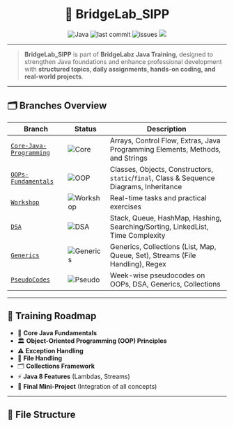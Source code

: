 <h1 align="center">
  🚀 BridgeLab_SIPP
</h1>
<p align="center">
  <img src="https://img.shields.io/github/languages/top/Drashya2code/BridgeLabz-SIPP?color=blue&style=flat-square" alt="Java"/>
  <img src="https://img.shields.io/github/last-commit/Drashya2code/BridgeLabz-SIPP/main?style=flat-square" alt="last commit"/>
  <img src="https://img.shields.io/github/issues/Drashya2code/BridgeLabz-SIPP?style=flat-square" alt="issues"/>
  <img src="https://img.shields.io/badge/Welcome-BRIDGELABZ-FF6F61?style=flat-square"/>
</p>

---

> **BridgeLab_SIPP** is part of **BridgeLabz Java Training**, designed to strengthen Java foundations and enhance professional development with **structured topics, daily assignments, hands-on coding, and real-world projects**.

---

## 🗂️ Branches Overview

| Branch      | Status | Description |
|-------------|--------|-------------|
| [`Core-Java-Programming`](../../tree/Core-Java-Programming) | ![Core](https://img.shields.io/badge/Core-Java-blue?style=flat-square) | Arrays, Control Flow, Extras, Java Programming Elements, Methods, and Strings |
| [`OOPs-Fundamentals`](../../tree/OOPs-Fundamentals) | ![OOP](https://img.shields.io/badge/OOPs-Fundamentals-orange?style=flat-square) | Classes, Objects, Constructors, `static`/`final`, Class & Sequence Diagrams, Inheritance |
| [`Workshop`](../../tree/Workshop) | ![Workshop](https://img.shields.io/badge/Workshop-tasks-red?style=flat-square) | Real-time tasks and practical exercises |
| [`DSA`](../../tree/DSA) | ![DSA](https://img.shields.io/badge/DSA-green?style=flat-square) | Stack, Queue, HashMap, Hashing, Searching/Sorting, LinkedList, Time Complexity |
| [`Generics`](../../tree/Generics) | ![Generics](https://img.shields.io/badge/Generics-purple?style=flat-square) | Generics, Collections (List, Map, Queue, Set), Streams (File Handling), Regex |
| [`PseudoCodes`](../../tree/PseudoCodes) | ![Pseudo](https://img.shields.io/badge/PseudoCodes-grey?style=flat-square) | Week-wise pseudocodes on OOPs, DSA, Generics, Collections |

---

## 📌 Training Roadmap

- 🌱 **Core Java Fundamentals**  
- 🏛 **Object-Oriented Programming (OOP) Principles**  
- ⚠️ **Exception Handling**  
- 📂 **File Handling**  
- 🗂 **Collections Framework**  
- ⚡ **Java 8 Features** (Lambdas, Streams)  
- 🎯 **Final Mini-Project** (Integration of all concepts)  

---

## 📂 File Structure

